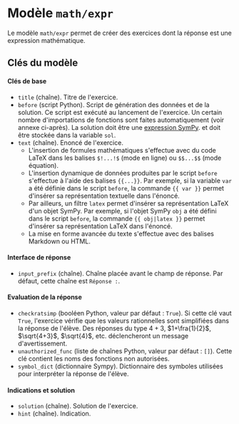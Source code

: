 # Modèle `math/expr`

Le modèle `math/expr` permet de créer des exercices dont la réponse est une expression mathématique.

## Clés du modèle

#### Clés de base
* `title` (chaîne). Titre de l'exercice.
* `before` (script Python). Script de génération des données et de la solution. Ce script est exécuté au lancement de l'exercice. Un certain nombre d'importations de fonctions sont faites automatiquement (voir annexe ci-après). La solution doit être une [expression SymPy](https://docs.sympy.org/latest/modules/core.html?#module-sympy.core.expr). et doit être stockée dans la variable `sol`.
* `text` (chaîne). Enoncé de l'exercice. 
  * L'insertion de formules mathématiques s'effectue avec du code LaTeX dans les balises `$!...!$` (mode en ligne) ou `$$...$$` (mode équation).
  * L'insertion dynamique de données produites par le script `before` s'effectue à l'aide des balises `{{...}}`. Par exemple, si la variable `var` a été définie dans le script `before`, la commande `{{ var }}` permet d'insérer sa représentation textuelle dans l'énoncé.
  * Par ailleurs, un filtre `latex` permet d'insérer sa représentation LaTeX d'un objet SymPy. Par exemple, si l'objet SymPy `obj` a été défini dans le script `before`, la commande `{{ obj|latex }}` permet d'insérer sa représentation LaTeX dans l'énoncé.
  * La mise en forme avancée du texte s'effectue avec des balises Markdown ou HTML.

#### Interface de réponse
* `input_prefix` (chaîne). Chaîne placée avant le champ de réponse. Par défaut, cette chaîne est `Réponse :`.

#### Evaluation de la réponse
* `checkratsimp` (booléen Python, valeur par défaut : `True`). Si cette clé vaut `True`, l'exercice vérifie que les valeurs rationnelles sont simplifiées dans la réponse de l'élève. Des réponses du type $4+3$, $1+\fra{1}{2}$, $\sqrt{4+3}$, $\sqrt{4}$, etc. déclencheront un message d'avertissement.
* `unauthorized_func` (liste de chaînes Python, valeur par défaut : `[]`). Cette clé contient les noms des fonctions non autorisées.
* `symbol_dict` (dictionnaire Sympy). Dictionnaire des symboles utilisées pour interpréter la réponse de l'élève.

#### Indications et solution
* `solution` (chaîne). Solution de l'exercice.
* `hint` (chaîne). Indication.
